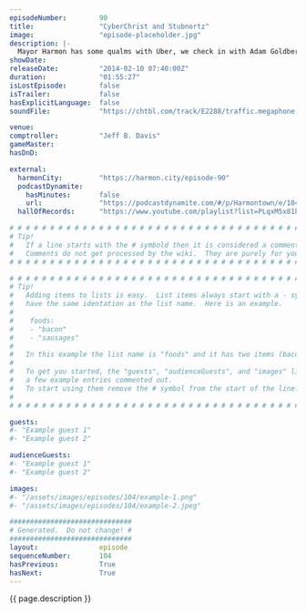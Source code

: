 ```yaml
---
episodeNumber:        90
title:                "CyberChrist and Stubnortz"
image:                "episode-placeholder.jpg"
description: |-
  Mayor Harmon has some qualms with Uber, we check in with Adam Goldberg and SuperEgo's Matt Gourley settles a dispute during D&D.
showDate:             
releaseDate:          "2014-02-10 07:40:00Z"
duration:             "01:55:27"
isLostEpisode:        false
isTrailer:            false
hasExplicitLanguage:  false
soundFile:            "https://chtbl.com/track/E2288/traffic.megaphone.fm/STA7028819427.mp3?updated=1555718145"

venue:                
comptroller:          "Jeff B. Davis"
gameMaster:           
hasDnD:               

external:
  harmonCity:         "https://harmon.city/episode-90"
  podcastDynamite:
    hasMinutes:       false
    url:              "https://podcastdynamite.com/#/p/Harmontown/e/104/90"
  hallOfRecords:      "https://www.youtube.com/playlist?list=PLqxM5x81hNObhQSM0gQDMGWK1vdzKlgwR"

# # # # # # # # # # # # # # # # # # # # # # # # # # # # # # # # # # # # # # # # # # # # #
# Tip!
#   If a line starts with the # symbold then it is considered a comment.
#   Comments do not get processed by the wiki.  They are purely for your information.
# # # # # # # # # # # # # # # # # # # # # # # # # # # # # # # # # # # # # # # # # # # # #

# # # # # # # # # # # # # # # # # # # # # # # # # # # # # # # # # # # # # # # # # # # # #
# Tip!
#   Adding items to lists is easy.  List items always start with a - symbol and have
#   have the same identation as the list name.  Here is an example.
#
#    foods:
#    - "bacon"
#    - "sausages"
#
#   In this example the list name is "foods" and it has two items (bacon, and sausages).
#
#   To get you started, the "guests", "audienceGuests", and "images" lists below have
#   a few example entries commented out.
#   To start using them remove the # symbol from the start of the line.
#
# # # # # # # # # # # # # # # # # # # # # # # # # # # # # # # # # # # # # # # # # # # # #

guests:
#- "Example guest 1"
#- "Example guest 2"

audienceGuests:
#- "Example guest 1"
#- "Example guest 2"

images:
#- "/assets/images/episodes/104/example-1.png"
#- "/assets/images/episodes/104/example-2.jpeg"

##############################
# Generated.  Do not change! #
##############################
layout:               episode
sequenceNumber:       104
hasPrevious:          True
hasNext:              True
---
```


<!-- The episode description will be rendered here -->
{{ page.description }}

<!-- Add your content BELOW here -->
<!-- vvvvvvvvvvvvvvvvvvvvvvvvvvv -->




<!-- ^^^^^^^^^^^^^^^^^^^^^^^^^^^ -->
<!-- Add your content ABOVE here -->

<!-- The episode gallery will be rendered here -->